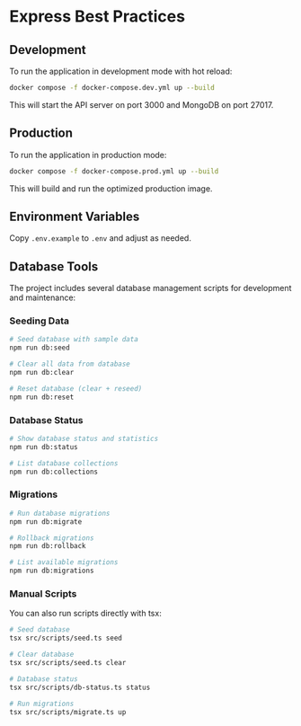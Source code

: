 # Express Best Practices

## Development

To run the application in development mode with hot reload:

```bash
docker compose -f docker-compose.dev.yml up --build
```

This will start the API server on port 3000 and MongoDB on port 27017.

## Production

To run the application in production mode:

```bash
docker compose -f docker-compose.prod.yml up --build
```

This will build and run the optimized production image.

## Environment Variables

Copy `.env.example` to `.env` and adjust as needed.

## Database Tools

The project includes several database management scripts for development and maintenance:

### Seeding Data

```bash
# Seed database with sample data
npm run db:seed

# Clear all data from database
npm run db:clear

# Reset database (clear + reseed)
npm run db:reset
```

### Database Status

```bash
# Show database status and statistics
npm run db:status

# List database collections
npm run db:collections
```

### Migrations

```bash
# Run database migrations
npm run db:migrate

# Rollback migrations
npm run db:rollback

# List available migrations
npm run db:migrations
```

### Manual Scripts

You can also run scripts directly with tsx:

```bash
# Seed database
tsx src/scripts/seed.ts seed

# Clear database
tsx src/scripts/seed.ts clear

# Database status
tsx src/scripts/db-status.ts status

# Run migrations
tsx src/scripts/migrate.ts up
```